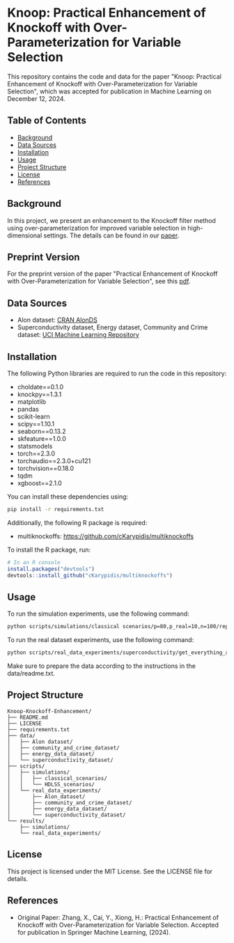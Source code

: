# Knoop: Practical Enhancement of Knockoff with Over-Parameterization for Variable Selection

This repository contains the code and data for the paper "Knoop: Practical Enhancement of Knockoff with Over-Parameterization for Variable Selection", which was accepted for publication in Machine Learning on December 12, 2024.

## Table of Contents
- [Background](#background)
- [Data Sources](#data-sources)
- [Installation](#installation)
- [Usage](#usage)
- [Project Structure](#project-structure)
- [License](#license)
- [References](#references)

## Background
In this project, we present an enhancement to the Knockoff filter method using over-parameterization for improved variable selection in high-dimensional settings. The details can be found in our [paper](https://openreview.net/forum?id=jWeyv03uXM&noteId=jWeyv03uXM).

## Preprint Version
For the preprint version of the paper "Practical Enhancement of Knockoff with Over-Parameterization for Variable Selection", see this [pdf]( https://github.com/RubyZhang166/Knoop-Knockoff-Enhancement-with-Overparametrization-for-Feature-Selection/blob/main/Practical_Enhancement_of_Knockoff_with_Over_Parameterization_for_Variable_Selection.pdf).

## Data Sources
- Alon dataset: [CRAN AlonDS](https://search.r-project.org/CRAN/refmans/HiDimDA/html/AlonDS.html)
- Superconductivity dataset, Energy dataset, Community and Crime dataset: [UCI Machine Learning Repository](https://archive.ics.uci.edu/datasets)

## Installation
The following Python libraries are required to run the code in this repository:

- choldate==0.1.0
- knockpy==1.3.1
- matplotlib
- pandas
- scikit-learn
- scipy==1.10.1
- seaborn==0.13.2
- skfeature==1.0.0
- statsmodels
- torch==2.3.0
- torchaudio==2.3.0+cu121
- torchvision==0.18.0
- tqdm
- xgboost==2.1.0

You can install these dependencies using:
```bash
pip install -r requirements.txt
```
Additionally, the following R package is required:
- multiknockoffs:  https://github.com/cKarypidis/multiknockoffs

To install the R package, run:
```R
# In an R console
install.packages("devtools")
devtools::install_github("cKarypidis/multiknockoffs")
```

## Usage
To run the simulation experiments, use the following command:
```bash
python scripts/simulations/classical scenarios/p=80,p_real=10,n=100/repeats.py
```
To run the real dataset experiments, use the following command:
```bash
python scripts/real_data_experiments/superconductivity/get_everything_about_BestKFeatures.py
```
Make sure to prepare the data according to the instructions in the data/readme.txt.

## Project Structure
```plaintext
Knoop-Knockoff-Enhancement/
├── README.md
├── LICENSE
├── requirements.txt
├── data/
│   ├── Alon dataset/
│   ├── community_and_crime_dataset/
│   ├── energy_data_dataset/
│   └── superconductivity_dataset/
├── scripts/
│   ├── simulations/
│   │   ├── classical_scenarios/
│   │   └── HDLSS_scenarios/
│   └── real_data_experiments/
│       ├── Alon_dataset/
│       ├── community_and_crime_dataset/
│       ├── energy_data_dataset/
│       └── superconductivity_dataset/
└── results/
    ├── simulations/
    └── real_data_experiments/
```

## License
This project is licensed under the MIT License. See the LICENSE file for details.

## References
- Original Paper: Zhang, X., Cai, Y., Xiong, H.: Practical Enhancement of Knockoff with Over-Parameterization for Variable Selection. Accepted for publication in Springer Machine Learning, (2024).


